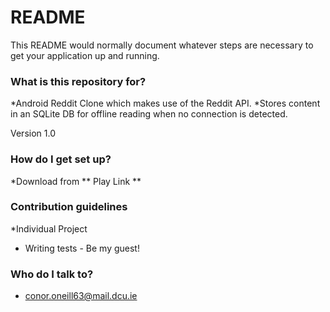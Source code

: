# README #

This README would normally document whatever steps are necessary to get your application up and running.

### What is this repository for? ###
*Android Reddit Clone which makes use of the Reddit API.
*Stores content in an SQLite DB for offline reading when no connection is detected.

Version 1.0


### How do I get set up? ###
*Download from ** Play Link **

### Contribution guidelines ###
*Individual Project
* Writing tests - Be my guest!

### Who do I talk to? ###

* conor.oneill63@mail.dcu.ie